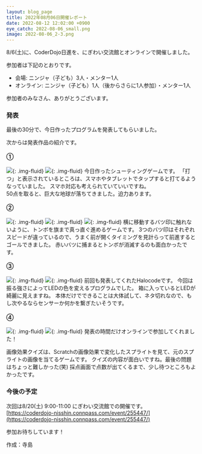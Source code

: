 ```yaml
---
layout: blog_page
title: 2022年08月06日開催レポート
date: 2022-08-12 12:02:00 +0900
eye_catch: 2022-08-06_small.png
image: 2022-08-06_2-3.png
---
```


8/6(土)に、CoderDojo日進を、にぎわい交流館とオンラインで開催しました。

参加者は下記のとおりです。
* 会場: ニンジャ（子ども）3人・メンター1人
* オンライン: ニンジャ（子ども）1人（後からさらに1人参加）・メンター1人

参加者のみなさん、ありがとうございます。

### 発表
最後の30分で、今日作ったプログラムを発表してもらいました。

次からは発表作品の紹介です。

#### &#9312;

![](/assets/img/2022-08-06_1-1.png){: .img-fluid}
![](/assets/img/2022-08-06_1-2.png){: .img-fluid}
今日作ったシューティングゲームです。
「打つ」と表示されているところは、スマホやタブレットでタップすると打てるようなっていました。
スマホ対応も考えられていていいですね。<br>
50点を取ると、巨大な地球が落ちてきました。迫力あります。

#### &#9313;

![](/assets/img/2022-08-06_2-1.png){: .img-fluid}
![](/assets/img/2022-08-06_2-2.png){: .img-fluid}
![](/assets/img/2022-08-06_2-3.png){: .img-fluid}
横に移動するバツ印に触れないように、トンボを旗まで真っ直ぐ進めるゲームです。
3つのバツ印はそれぞれスピードが違っているので、うまく前が開くタイミングを見計らって前進するとゴールできました。
赤いバツに捕まるとトンボが消滅するのも面白かったです。

#### &#9314;

![](/assets/img/2022-08-06_3-1.png){: .img-fluid}
![](/assets/img/2022-08-06_3-2.png){: .img-fluid}
前回も発表してくれたHalocodeです。
今回は振る強さによってLEDの色を変えるプログラムでした。
箱に入っているとLEDが綺麗に見えますね。
本体だけでできることは大体試して、ネタ切れなので、もし次やるならセンサーか何かを繋ぎたいそうです。

#### &#9315;

![](/assets/img/2022-08-06_4-1.png){: .img-fluid}
![](/assets/img/2022-08-06_4-2.png){: .img-fluid}
発表の時間だけオンラインで参加してくれました！

画像効果クイズは、Scratchの画像効果で変化したスプライトを見て、元のスプライトの画像を当てるゲームです。
クイズの内容が面白いですね。最後の問題はちょっと難しかった(笑)
採点画面で点数が出てくるまで、少し待つところもよかったです。


### 今後の予定
次回は8/20(土) 9:00-11:00 にぎわい交流館での開催です。<br/>
[https://coderdojo-nisshin.connpass.com/event/255447/](https://coderdojo-nisshin.connpass.com/event/255447/)

参加お待ちしています！

作成：寺島
